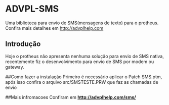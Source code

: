 ADVPL-SMS
=========

Uma biblioteca para envio de SMS(mensagens de texto) para o protheus. Confira mais detalhes em 
http://advplhelp.com 
    
## Introdução
Hoje o protheus não apresenta nenhuma solução para envio de SMS nativa, recentemente fiz o desenvolvimento para envio de SMS por modem ou gateway.

##Como fazer a instalação 
Primeiro é necessário aplicar o Patch SMS.ptm, após isso confira o arquivo src/SMSTESTE.PRW que faz as chamadas de envio

##Mais infromacoes
Confiram em **http://advplhelp.com/sms/**